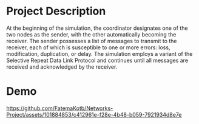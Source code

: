 # Project Description
At the beginning of the simulation, the coordinator designates one of the two nodes as the sender, with the other automatically becoming the receiver. The sender possesses a list of messages to transmit to the receiver, each of which is susceptible to one or more errors: loss, modification, duplication, or delay. The simulation employs a variant of the Selective Repeat Data Link Protocol and continues until all messages are received and acknowledged by the receiver.

# Demo
https://github.com/FatemaKotb/Networks-Project/assets/101884853/c412961e-f28e-4b48-b059-7921934d8e7e
